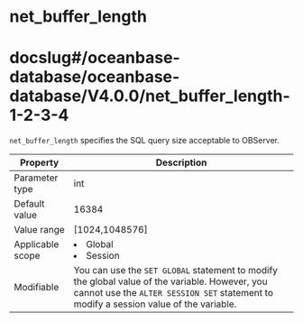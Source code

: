 net_buffer_length
======================================
# docslug#/oceanbase-database/oceanbase-database/V4.0.0/net_buffer_length-1-2-3-4
`net_buffer_length` specifies the SQL query size acceptable to OBServer.


| **Property** | **Description** |
|--------|------------------------------------------------------------------------------------------------------------|
| Parameter type | int |
| Default value | 16384 |
| Value range | [1024,1048576] |
| Applicable scope | <li> Global   <li> Session |
| Modifiable | You can use the `SET GLOBAL` statement to modify the global value of the variable. However, you cannot use the `ALTER SESSION SET` statement to modify a session value of the variable.  |


